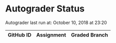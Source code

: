 # Autograder Status
Autograder last run at: October 10, 2018 at 23:20

| GitHub ID | Assignment | Graded Branch |
|-----------|------------|---------------|

